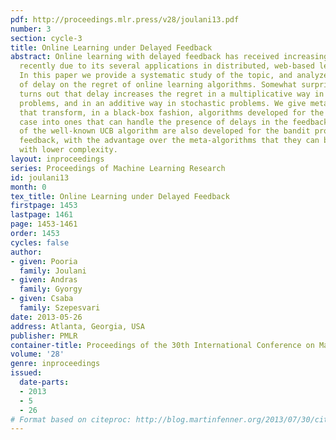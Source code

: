 ```yaml
---
pdf: http://proceedings.mlr.press/v28/joulani13.pdf
number: 3
section: cycle-3
title: Online Learning under Delayed Feedback
abstract: Online learning with delayed feedback has received increasing attention
  recently due to its several applications in distributed, web-based learning problems.
  In this paper we provide a systematic study of the topic, and analyze the effect
  of delay on the regret of online learning algorithms. Somewhat surprisingly, it
  turns out that delay increases the regret in a multiplicative way in adversarial
  problems, and in an additive way in stochastic problems. We give meta-algorithms
  that transform, in a black-box fashion, algorithms developed for the non-delayed
  case into ones that can handle the presence of delays in the feedback loop. Modifications
  of the well-known UCB algorithm are also developed for the bandit problem with delayed
  feedback, with the advantage over the meta-algorithms that they can be implemented
  with lower complexity.
layout: inproceedings
series: Proceedings of Machine Learning Research
id: joulani13
month: 0
tex_title: Online Learning under Delayed Feedback
firstpage: 1453
lastpage: 1461
page: 1453-1461
order: 1453
cycles: false
author:
- given: Pooria
  family: Joulani
- given: Andras
  family: Gyorgy
- given: Csaba
  family: Szepesvari
date: 2013-05-26
address: Atlanta, Georgia, USA
publisher: PMLR
container-title: Proceedings of the 30th International Conference on Machine Learning
volume: '28'
genre: inproceedings
issued:
  date-parts:
  - 2013
  - 5
  - 26
# Format based on citeproc: http://blog.martinfenner.org/2013/07/30/citeproc-yaml-for-bibliographies/
---
```

